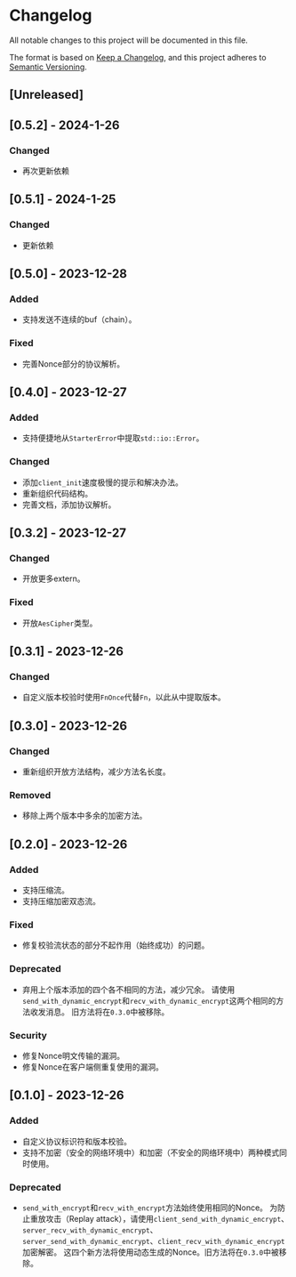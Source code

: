 # Changelog

All notable changes to this project will be documented in this file.

The format is based on [Keep a Changelog](https://keepachangelog.com/en/1.0.0/),
and this project adheres to [Semantic Versioning](https://semver.org/spec/v2.0.0.html).

## [Unreleased]

## [0.5.2] - 2024-1-26

### Changed

* 再次更新依赖

## [0.5.1] - 2024-1-25

### Changed

* 更新依赖

## [0.5.0] - 2023-12-28

### Added

* 支持发送不连续的buf（chain）。

### Fixed

* 完善Nonce部分的协议解析。

## [0.4.0] - 2023-12-27

### Added

* 支持便捷地从`StarterError`中提取`std::io::Error`。

### Changed

* 添加`client_init`速度极慢的提示和解决办法。
* 重新组织代码结构。
* 完善文档，添加协议解析。

## [0.3.2] - 2023-12-27

### Changed

* 开放更多extern。

### Fixed

* 开放`AesCipher`类型。

## [0.3.1] - 2023-12-26

### Changed

* 自定义版本校验时使用`FnOnce`代替`Fn`，以此从中提取版本。

## [0.3.0] - 2023-12-26

### Changed

* 重新组织开放方法结构，减少方法名长度。

### Removed

* 移除上两个版本中多余的加密方法。

## [0.2.0] - 2023-12-26

### Added

* 支持压缩流。
* 支持压缩加密双态流。

### Fixed

* 修复校验流状态的部分不起作用（始终成功）的问题。

### Deprecated

* 弃用上个版本添加的四个各不相同的方法，减少冗余。
请使用`send_with_dynamic_encrypt`和`recv_with_dynamic_encrypt`这两个相同的方法收发消息。
旧方法将在`0.3.0`中被移除。

### Security

* 修复Nonce明文传输的漏洞。
* 修复Nonce在客户端侧重复使用的漏洞。

## [0.1.0] - 2023-12-26

### Added

* 自定义协议标识符和版本校验。
* 支持不加密（安全的网络环境中）和加密（不安全的网络环境中）两种模式同时使用。

### Deprecated

* `send_with_encrypt`和`recv_with_encrypt`方法始终使用相同的Nonce。
为防止重放攻击（Replay attack），请使用`client_send_with_dynamic_encrypt`、`server_recv_with_dynamic_encrypt`、`server_send_with_dynamic_encrypt`、`client_recv_with_dynamic_encrypt`加密解密。
这四个新方法将使用动态生成的Nonce。旧方法将在`0.3.0`中被移除。
